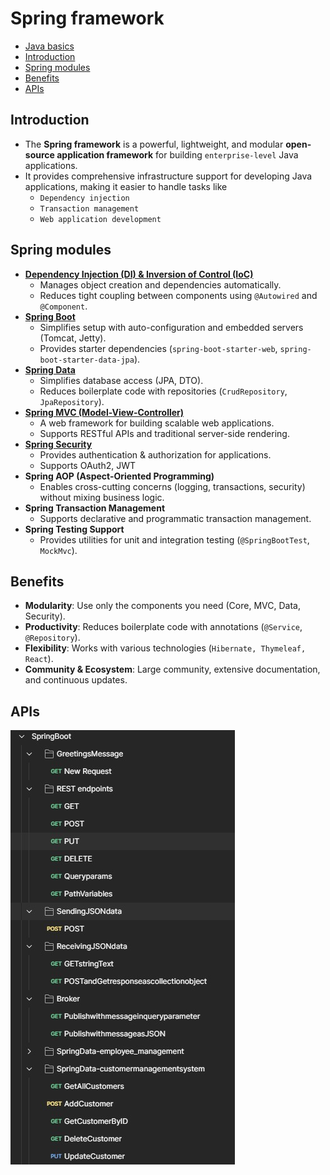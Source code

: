 # Spring framework
- [Java basics](Java/README.md)
- [Introduction](#introduction)
- [Spring modules](#spring-modules)
- [Benefits](#benefits)
- [APIs](#apis)
## Introduction
- The **Spring framework** is a powerful, lightweight, and modular **open-source application framework** for building `enterprise-level` Java applications. 
- It provides comprehensive infrastructure support for developing Java applications, making it easier to handle tasks like
  - `Dependency injection`
  - `Transaction management`
  - `Web application development`
## Spring modules
- [**Dependency Injection (DI) & Inversion of Control (IoC)**](DependencyInjection/README.md)
  - Manages object creation and dependencies automatically.
  - Reduces tight coupling between components using `@Autowired` and `@Component`.
- [**Spring Boot**](SpringBoot/README.md)
  - Simplifies setup with auto-configuration and embedded servers (Tomcat, Jetty).
  - Provides starter dependencies (`spring-boot-starter-web`, `spring-boot-starter-data-jpa`).
- [**Spring Data**](SpringData/README.md) 
  - Simplifies database access (JPA, DTO).
  - Reduces boilerplate code with repositories (`CrudRepository`, `JpaRepository`).
- [**Spring MVC (Model-View-Controller)**](SpringMVC/README.md)
  - A web framework for building scalable web applications.
  - Supports RESTful APIs and traditional server-side rendering.
- [**Spring Security**](SpringSecurity/README.md)
  - Provides authentication & authorization for applications.
  - Supports OAuth2, JWT
- **Spring AOP (Aspect-Oriented Programming)**  
  - Enables cross-cutting concerns (logging, transactions, security) without mixing business logic.
- **Spring Transaction Management**  
  - Supports declarative and programmatic transaction management.
- **Spring Testing Support**  
  - Provides utilities for unit and integration testing (`@SpringBootTest`, `MockMvc`).

## Benefits
- **Modularity**: Use only the components you need (Core, MVC, Data, Security).
- **Productivity**: Reduces boilerplate code with annotations (`@Service`, `@Repository`).
- **Flexibility**: Works with various technologies (`Hibernate, Thymeleaf, React`).
- **Community & Ecosystem**: Large community, extensive documentation, and continuous updates.
## APIs
<img src="images/apis.jpg">
